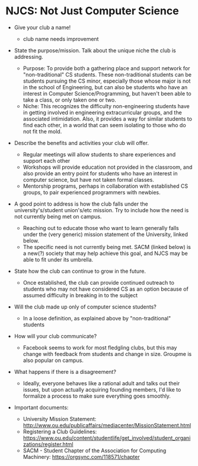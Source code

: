 # NJCS: Not Just Computer Science
- Give your club a name!
  * club name needs improvement
  
- State the purpose/mission. Talk about the unique niche the club is addressing.
  * Purpose: To provide both a gathering place and support network for "non-traditional" CS students. These non-traditional students can be students pursuing the CS minor, especially those whose major is not in the school of Engineering, but can also be students who have an interest in Computer Science/Programming, but haven't been able to take a class, or only taken one or two.
  * Niche: This recognizes the difficulty non-engineering students have in getting involved in engineering extracurricular groups, and the associated intimidation. Also, it provides a way for similar students to find each other, in a world that can seem isolating to those who do not fit the mold. 
  
- Describe the benefits and activities your club will offer.
  * Regular meetings will allow students to share experiences and support each other 
  * Workshops will provide education not provided in the classroom, and also provide an entry point for students who have an interest in computer science, but have not taken formal classes. 
  * Mentorship programs, perhaps in collaboration with established CS groups, to pair experienced programmers with newbies. 
  
- A good point to address is how the club falls under the university's/student union's/etc mission. Try to include how the need is not currently being met on campus.
  * Reaching out to educate those who want to learn generally falls under the (very generic) mission statement of the University, linked below. 
  * The specific need is not currently being met. SACM (linked below) is a new(?) society that may help achieve this goal, and NJCS may be able to fit under its umbrella. 
  
- State how the club can continue to grow in the future.
  * Once established, the club can provide continued outreach to students who may not have considered CS as an option because of assumed difficulty in breaking in to the subject
  
- Will the club made up only of computer science students?
  * In a loose definition, as explained above by "non-traditional" students
  
- How will your club communicate?
  * Facebook seems to work for most fledgling clubs, but this may change with feedback from students and change in size. Groupme is also popular on campus. 
  
- What happens if there is a disagreement?
  * Ideally, everyone behaves like a rational adult and talks out their issues, but upon actually acquiring founding members, I'd like to formalize a process to make sure everything goes smoothly. 
  
- Important documents:
  * University Mission Statement: http://www.ou.edu/publicaffairs/mediacenter/MissionStatement.html
  * Registering a Club Guidelines: https://www.ou.edu/content/studentlife/get_involved/student_organizations/register.html
  * SACM - Student Chapter of the Association for Computing Machinery: https://orgsync.com/118571/chapter

